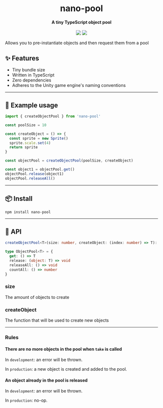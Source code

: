 <h1 align="center">
  nano-pool
</h1>
<h4 align="center">
    A tiny TypeScript object pool
</h4>

<div align="center">
  <img src="https://badgen.net/npm/v/nano-pool?icon=npm" />
  <img src="https://badgen.net/bundlephobia/minzip/nano-pool" />
</div>

Allows you to pre-instantiate objects and then request them from a pool

## :sparkles: Features

- Tiny bundle size
- Written in TypeScript
- Zero dependencies
- Adheres to the Unity game engine's naming conventions

---

## :wrench: Example usage

```ts
import { createObjectPool } from 'nano-pool'

const poolSize = 10

const createObject = () => {
  const sprite = new Sprite()
  sprite.scale.set(4)
  return sprite
}

const objectPool = createObjectPool(poolSize, createObject)

const object1 = objectPool.get()
objectPool.release(object1)
objectPool.releaseAll()
```

---

## :package: Install

```console
npm install nano-pool
```

---

## :newspaper: API

```ts
createObjectPool<T>(size: number, createObject: (index: number) => T): ObjectPool
```

```ts
type ObjectPool<T> = {
  get: () => T
  release: (object: T) => void
  releaseAll: () => void
  countAll: () => number
}
```

### size

The amount of objects to create

### createObject

The function that will be used to create new objects

---

### Rules

#### There are no more objects in the pool when `take` is called

In `development`: an error will be thrown.

In `production`: a new object is created and added to the pool.

#### An object already in the pool is released

In `development`: an error will be thrown.

In `production`: no-op.
